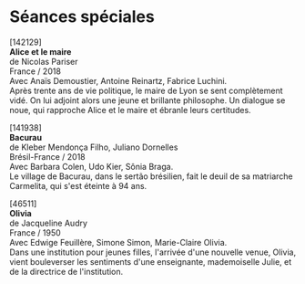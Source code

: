 # Séances spéciales

[142129]  
**Alice et le maire**  
de Nicolas Pariser  
France / 2018  
Avec Anaïs Demoustier, Antoine Reinartz, Fabrice Luchini.  
Après trente ans de vie politique, le maire de Lyon se sent complètement vidé. On lui adjoint alors une jeune et brillante philosophe. Un dialogue se noue, qui rapproche Alice et le maire et ébranle leurs certitudes.

[141938]  
**Bacurau**  
de Kleber Mendonça Filho, Juliano Dornelles  
Brésil-France / 2018  
Avec Barbara Colen, Udo Kier, Sônia Braga.  
Le village de Bacurau, dans le sertão brésilien, fait le deuil de sa matriarche Carmelita, qui s'est éteinte à 94 ans.

[46511]  
**Olivia**  
de Jacqueline Audry  
France / 1950  
Avec Edwige Feuillère, Simone Simon, Marie-Claire Olivia.  
Dans une institution pour jeunes filles, l'arrivée d'une nouvelle venue, Olivia, vient bouleverser les sentiments d'une enseignante, mademoiselle Julie, et de la directrice de l'institution.

